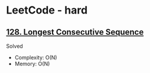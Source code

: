 # LeetCode - hard

## [128. Longest Consecutive Sequence](https://leetcode.com/problems/longest-consecutive-sequence/)

Solved

* Complexity: O(N)
* Memory: O(N)
